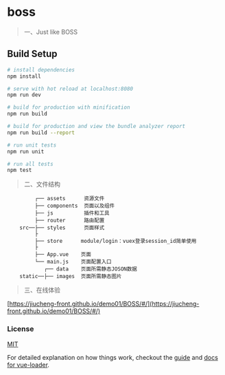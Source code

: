 # boss

> 一、Just like BOSS

## Build Setup

``` bash
# install dependencies
npm install

# serve with hot reload at localhost:8080
npm run dev

# build for production with minification
npm run build

# build for production and view the bundle analyzer report
npm run build --report

# run unit tests
npm run unit

# run all tests
npm test
```

> 二、文件结构

```shell
	     ┌── assets      资源文件
	     ├── components  页面以及组件
	     ├── js          插件和工具
	     ├── router      路由配置
	src──├── styles      页面样式
	     ├
	     ├── store      module/login：vuex登录session_id简单使用
	     ├
	     ├── App.vue 	页面
	     └── main.js  	页面配置入口
	        ┌── data    页面所需静态JOSON数据
	static──├── images  页面所需静态图片

```

> 三、在线体验

[https://jiucheng-front.github.io/demo01/BOSS/#/](https://jiucheng-front.github.io/demo01/BOSS/#/)

### License

[MIT](http://opensource.org/licenses/MIT)

For detailed explanation on how things work, checkout the [guide](http://vuejs-templates.github.io/webpack/) and [docs for vue-loader](http://vuejs.github.io/vue-loader).
